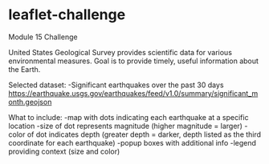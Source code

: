 # leaflet-challenge
Module 15 Challenge

United States Geological Survey provides scientific data for various environmental measures.
Goal is to provide timely, useful information about the Earth.

Selected dataset:
-Significant earthquakes over the past 30 days
https://earthquake.usgs.gov/earthquakes/feed/v1.0/summary/significant_month.geojson

What to include:
-map with dots indicating each earthquake at a specific location
-size of dot represents magnitude (higher magnitude = larger)
-color of dot indicates depth (greater depth = darker, depth listed as the third coordinate for each earthquake)
-popup boxes with additional info
-legend providing context (size and color)

